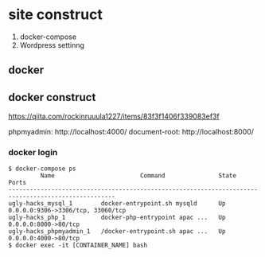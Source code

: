 # site construct

1. docker-compose
2. Wordpress settinng





## docker

## docker construct

https://qiita.com/rockinruuula1227/items/83f3f1406f339083ef3f

phpmyadmin: http://localhost:4000/
document-root: http://localhost:8000/

### docker login

```
$ docker-compose ps
         Name                        Command               State                 Ports
----------------------------------------------------------------------------------------------------
ugly-hacks_mysql_1        docker-entrypoint.sh mysqld      Up      0.0.0.0:9306->3306/tcp, 33060/tcp
ugly-hacks_php_1          docker-php-entrypoint apac ...   Up      0.0.0.0:8000->80/tcp
ugly-hacks_phpmyadmin_1   /docker-entrypoint.sh apac ...   Up      0.0.0.0:4000->80/tcp
$ docker exec -it [CONTAINER_NAME] bash
```

